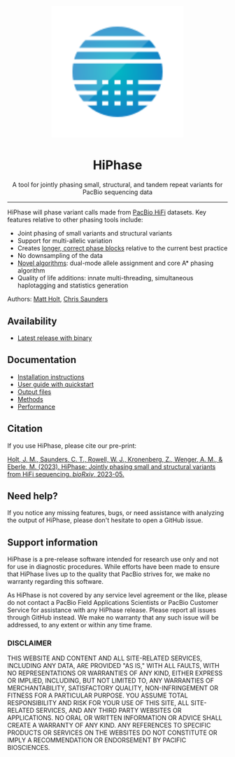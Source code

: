 <h1 align="center"><img width="300px" src="images/logo_HiPhase.svg"/></h1>

<h1 align="center">HiPhase</h1>

<p align="center">A tool for jointly phasing small, structural, and tandem repeat variants for PacBio sequencing data</p>

***

HiPhase will phase variant calls made from [PacBio HiFi](https://www.pacb.com/technology/hifi-sequencing/) datasets.
Key features relative to other phasing tools include:

* Joint phasing of small variants and structural variants
* Support for multi-allelic variation
* Creates [longer, correct phase blocks](docs/performance.md#summary-figure) relative to the current best practice
* No downsampling of the data
* [Novel algorithms](docs/methods.md): dual-mode allele assignment and core A* phasing algorithm
* Quality of life additions: innate multi-threading, simultaneous haplotagging and statistics generation

Authors: [Matt Holt](https://github.com/holtjma), [Chris Saunders](https://github.com/ctsa)

## Availability
* [Latest release with binary](https://github.com/PacificBiosciences/HiPhase/releases/latest)

## Documentation
* [Installation instructions](docs/install.md)
* [User guide with quickstart](docs/user_guide.md)
* [Output files](docs/user_guide.md#output-files)
* [Methods](docs/methods.md)
* [Performance](docs/performance.md)

## Citation
If you use HiPhase, please cite our pre-print:

[Holt, J. M., Saunders, C. T., Rowell, W. J., Kronenberg, Z., Wenger, A. M., & Eberle, M. (2023). HiPhase: Jointly phasing small and structural variants from HiFi sequencing. _bioRxiv_, 2023-05.](https://doi.org/10.1101/2023.05.03.539241)

## Need help?
If you notice any missing features, bugs, or need assistance with analyzing the output of HiPhase, 
please don't hesitate to open a GitHub issue.

## Support information
HiPhase is a pre-release software intended for research use only and not for use in diagnostic procedures. 
While efforts have been made to ensure that HiPhase lives up to the quality that PacBio strives for, we make no warranty regarding this software.

As HiPhase is not covered by any service level agreement or the like, please do not contact a PacBio Field Applications Scientists or PacBio Customer Service for assistance with any HiPhase release. 
Please report all issues through GitHub instead. 
We make no warranty that any such issue will be addressed, to any extent or within any time frame.

### DISCLAIMER
THIS WEBSITE AND CONTENT AND ALL SITE-RELATED SERVICES, INCLUDING ANY DATA, ARE PROVIDED "AS IS," WITH ALL FAULTS, WITH NO REPRESENTATIONS OR WARRANTIES OF ANY KIND, EITHER EXPRESS OR IMPLIED, INCLUDING, BUT NOT LIMITED TO, ANY WARRANTIES OF MERCHANTABILITY, SATISFACTORY QUALITY, NON-INFRINGEMENT OR FITNESS FOR A PARTICULAR PURPOSE. YOU ASSUME TOTAL RESPONSIBILITY AND RISK FOR YOUR USE OF THIS SITE, ALL SITE-RELATED SERVICES, AND ANY THIRD PARTY WEBSITES OR APPLICATIONS. NO ORAL OR WRITTEN INFORMATION OR ADVICE SHALL CREATE A WARRANTY OF ANY KIND. ANY REFERENCES TO SPECIFIC PRODUCTS OR SERVICES ON THE WEBSITES DO NOT CONSTITUTE OR IMPLY A RECOMMENDATION OR ENDORSEMENT BY PACIFIC BIOSCIENCES.
